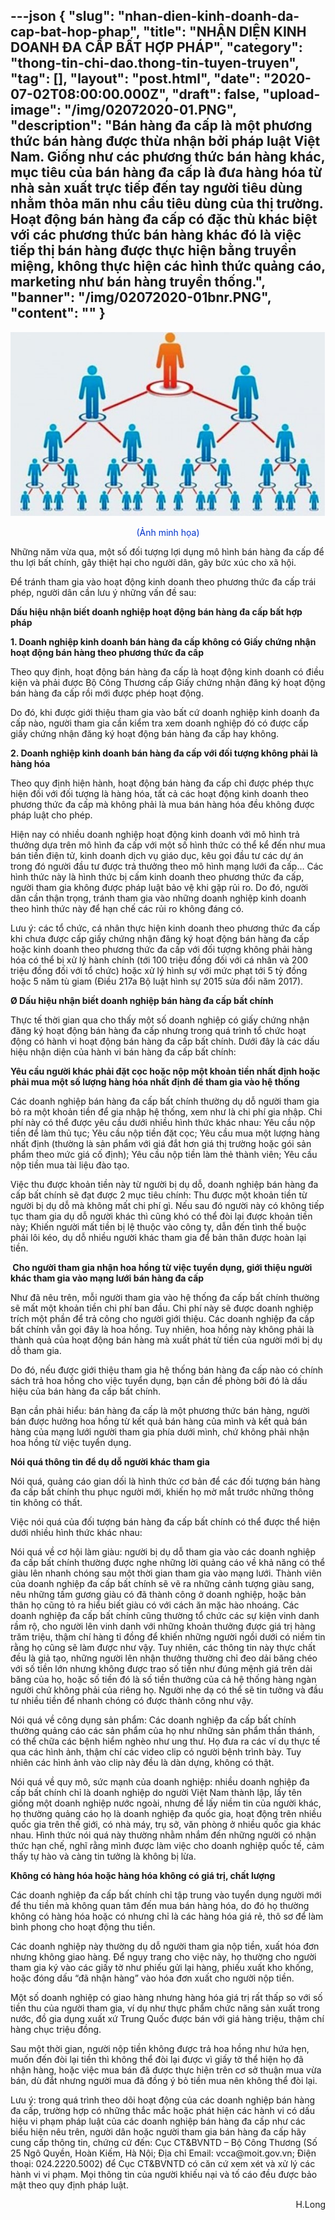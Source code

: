 ---json
{
    "slug": "nhan-dien-kinh-doanh-da-cap-bat-hop-phap",
    "title": "NHẬN DIỆN KINH DOANH ĐA CẤP BẤT HỢP PHÁP",
    "category": "thong-tin-chi-dao.thong-tin-tuyen-truyen",
    "tag": [],
    "layout": "post.html",
    "date": "2020-07-02T08:00:00.000Z",
    "draft": false,
    "upload-image": "/img/02072020-01.PNG",
    "description": "Bán hàng đa cấp là một phương thức bán hàng được thừa nhận bởi pháp luật Việt Nam. Giống như các phương thức bán hàng khác, mục tiêu của bán hàng đa cấp là đưa hàng hóa từ nhà sản xuất trực tiếp đến tay người tiêu dùng nhằm thỏa mãn nhu cầu tiêu dùng của thị trường. Hoạt động bán hàng đa cấp có đặc thù khác biệt với các phương thức bán hàng khác đó là việc tiếp thị bán hàng được thực hiện bằng truyền miệng, không thực hiện các hình thức quảng cáo, marketing như bán hàng truyền thống.",
    "banner": "/img/02072020-01bnr.PNG",
    "__content__": ""
}
---
<p style="text-align:center"><img alt="" src="/img/02072020-01.PNG" /></p>

<p style="text-align:center"><span style="color:#0033cc">(Ảnh minh họa)</span></p>

<p>Những năm vừa qua, một số đối tượng lợi dụng m&ocirc; h&igrave;nh b&aacute;n h&agrave;ng đa cấp để thu lợi bất ch&iacute;nh, g&acirc;y thiệt hại cho người d&acirc;n, g&acirc;y bức x&uacute;c cho x&atilde; hội.</p>

<p>Để tr&aacute;nh tham gia v&agrave;o hoạt động kinh doanh theo phương thức đa cấp tr&aacute;i ph&eacute;p, người d&acirc;n cần lưu &yacute; những vấn đề sau:</p>

<p><strong>Dấu hiệu nhận biết doanh nghiệp hoạt động b&aacute;n h&agrave;ng đa cấp bất hợp ph&aacute;p</strong></p>

<p><strong>1. Doanh nghiệp kinh doanh b&aacute;n h&agrave;ng đa cấp kh&ocirc;ng c&oacute; Giấy chứng nhận hoạt động b&aacute;n h&agrave;ng theo phương thức đa cấp</strong></p>

<p>Theo quy định, hoạt động b&aacute;n h&agrave;ng đa cấp l&agrave; hoạt động kinh doanh c&oacute; điều kiện v&agrave; phải được Bộ C&ocirc;ng Thương cấp Giấy chứng nhận đăng k&yacute; hoạt động b&aacute;n h&agrave;ng đa cấp rồi mới được ph&eacute;p hoạt động.</p>

<p>Do đ&oacute;, khi được giới thiệu tham gia v&agrave;o bất cứ doanh nghiệp kinh doanh đa cấp n&agrave;o, người tham gia cần kiểm tra xem doanh nghiệp đ&oacute; c&oacute; được cấp giấy chứng nhận đăng k&yacute; hoạt động b&aacute;n h&agrave;ng đa cấp hay kh&ocirc;ng.</p>

<p><strong>2. Doanh nghiệp kinh doanh b&aacute;n h&agrave;ng đa cấp với đối tượng kh&ocirc;ng phải l&agrave; h&agrave;ng h&oacute;a</strong></p>

<p>Theo quy định hiện h&agrave;nh, hoạt động b&aacute;n h&agrave;ng đa cấp chỉ được ph&eacute;p thực hiện đối với đối tượng l&agrave; h&agrave;ng h&oacute;a, tất cả c&aacute;c hoạt động kinh doanh theo phương thức đa cấp m&agrave; kh&ocirc;ng phải l&agrave; mua b&aacute;n h&agrave;ng h&oacute;a đều kh&ocirc;ng được ph&aacute;p luật cho ph&eacute;p.</p>

<p>Hiện nay c&oacute; nhiều doanh nghiệp hoạt động kinh doanh với m&ocirc; h&igrave;nh trả thưởng dựa tr&ecirc;n m&ocirc; h&igrave;nh đa cấp với một số h&igrave;nh thức c&oacute; thể kể đến như mua b&aacute;n tiền điện tử, kinh doanh dịch vụ gi&aacute;o dục, k&ecirc;u gọi đầu tư c&aacute;c dự &aacute;n trong đ&oacute; người đầu tư được trả thưởng theo m&ocirc; h&igrave;nh mạng lưới đa cấp&hellip; C&aacute;c h&igrave;nh thức n&agrave;y l&agrave; h&igrave;nh thức bị cấm kinh doanh theo phương thức đa cấp, người tham gia kh&ocirc;ng được ph&aacute;p luật bảo vệ khi gặp rủi ro. Do đ&oacute;, người d&acirc;n cần thận trọng, tr&aacute;nh tham gia v&agrave;o những doanh nghiệp kinh doanh theo h&igrave;nh thức n&agrave;y để hạn chế c&aacute;c rủi ro kh&ocirc;ng đ&aacute;ng c&oacute;.</p>

<p>Lưu &yacute;:&nbsp;c&aacute;c tổ chức, c&aacute; nh&acirc;n thực hiện kinh doanh theo phương thức đa cấp khi chưa được cấp giấy chứng nhận đăng k&yacute; hoạt động b&aacute;n h&agrave;ng đa cấp hoặc kinh doanh theo phương thức đa cấp với đối tượng kh&ocirc;ng phải h&agrave;ng h&oacute;a c&oacute; thể bị xử l&yacute; h&agrave;nh ch&iacute;nh (tới 100 triệu đồng đối với c&aacute; nh&acirc;n v&agrave; 200 triệu đồng đối với tổ chức) hoặc xử l&yacute; h&igrave;nh sự với mức phạt tới 5 tỷ đồng hoặc 5 năm t&ugrave; giam (Điều 217a Bộ luật h&igrave;nh sự 2015 sửa đổi năm 2017).</p>

<p><strong>&Oslash;&nbsp;Dấu hiệu nhận biết doanh nghiệp b&aacute;n h&agrave;ng đa cấp bất ch&iacute;nh</strong></p>

<p>Thực tế thời gian qua cho thấy một số doanh nghiệp c&oacute; giấy chứng nhận đăng k&yacute; hoạt động b&aacute;n h&agrave;ng đa cấp nhưng trong qu&aacute; tr&igrave;nh tổ chức hoạt động c&oacute; h&agrave;nh vi hoạt động b&aacute;n h&agrave;ng đa cấp bất ch&iacute;nh. Dưới đ&acirc;y l&agrave; c&aacute;c dấu hiệu nhận diện của h&agrave;nh vi b&aacute;n h&agrave;ng đa cấp bất ch&iacute;nh:</p>

<p><strong>Y&ecirc;u cầu người kh&aacute;c phải đặt cọc hoặc nộp một khoản tiền nhất định hoặc phải mua một số lượng h&agrave;ng h&oacute;a nhất định để tham gia v&agrave;o hệ thống</strong></p>

<p>C&aacute;c doanh nghiệp b&aacute;n h&agrave;ng đa cấp bất ch&iacute;nh thường dụ dỗ người tham gia bỏ ra một khoản tiền để gia nhập hệ thống, xem như l&agrave; chi ph&iacute; gia nhập. Chi ph&iacute; n&agrave;y c&oacute; thể được y&ecirc;u cầu dưới nhiều h&igrave;nh thức kh&aacute;c nhau:&nbsp;Y&ecirc;u cầu nộp tiền để l&agrave;m thủ tục; Y&ecirc;u cầu nộp tiền đặt cọc;&nbsp;Y&ecirc;u cầu mua một lượng h&agrave;ng nhất định (thường l&agrave; sản phẩm với gi&aacute; đắt hơn gi&aacute; thị trường hoặc g&oacute;i sản phẩm theo mức gi&aacute; cố định);&nbsp;Y&ecirc;u cầu nộp tiền l&agrave;m thẻ th&agrave;nh vi&ecirc;n;&nbsp;Y&ecirc;u cầu nộp tiền mua t&agrave;i liệu đ&agrave;o tạo.</p>

<p>Việc thu được khoản tiền n&agrave;y từ người bị dụ dỗ, doanh nghiệp b&aacute;n h&agrave;ng đa cấp bất ch&iacute;nh sẽ đạt được 2 mục ti&ecirc;u ch&iacute;nh:&nbsp;Thu được một khoản tiền từ người bị dụ dỗ m&agrave; kh&ocirc;ng mất chi ph&iacute; g&igrave;. Nếu sau đ&oacute; người n&agrave;y c&oacute; kh&ocirc;ng tiếp tục tham gia dụ dỗ người kh&aacute;c th&igrave; cũng kh&oacute; c&oacute; thể đ&ograve;i lại được khoản tiền n&agrave;y;&nbsp;Khiến người mất tiền bị lệ thuộc v&agrave;o c&ocirc;ng ty, dẫn đến t&igrave;nh thế buộc phải l&ocirc;i k&eacute;o, dụ dỗ nhiều người kh&aacute;c tham gia để bản th&acirc;n được ho&agrave;n lại tiền.</p>

<p><strong>&nbsp;Cho người tham gia nhận hoa hồng từ việc tuyển dụng, giới thiệu người kh&aacute;c tham gia v&agrave;o mạng lưới b&aacute;n h&agrave;ng đa cấp</strong></p>

<p>Như đ&atilde; n&ecirc;u tr&ecirc;n, mỗi người tham gia v&agrave;o hệ thống đa cấp bất ch&iacute;nh thường sẽ mất một khoản tiền chi ph&iacute; ban đầu. Chi ph&iacute; n&agrave;y sẽ được doanh nghiệp tr&iacute;ch một phần để trả c&ocirc;ng cho người giới thiệu. C&aacute;c doanh nghiệp đa cấp bất ch&iacute;nh vẫn gọi đ&acirc;y l&agrave; hoa hồng. Tuy nhi&ecirc;n, hoa hồng n&agrave;y kh&ocirc;ng phải l&agrave; th&agrave;nh quả của hoạt động b&aacute;n h&agrave;ng m&agrave; xuất ph&aacute;t từ tiền của người mới bị dụ dỗ tham gia.</p>

<p>Do đ&oacute;, nếu được giới thiệu tham gia hệ thống b&aacute;n h&agrave;ng đa cấp n&agrave;o c&oacute; ch&iacute;nh s&aacute;ch trả hoa hồng cho việc tuyển dụng, bạn cần đề ph&ograve;ng bởi đ&oacute; l&agrave; dấu hiệu của b&aacute;n h&agrave;ng đa cấp bất ch&iacute;nh.</p>

<p>Bạn cần phải hiểu: b&aacute;n h&agrave;ng đa cấp l&agrave; một phương thức b&aacute;n h&agrave;ng, người b&aacute;n được hưởng hoa hồng từ kết quả b&aacute;n h&agrave;ng của m&igrave;nh v&agrave; kết quả b&aacute;n h&agrave;ng của mạng lưới người tham gia ph&iacute;a dưới m&igrave;nh, chứ kh&ocirc;ng phải nhận hoa hồng từ việc tuyển dụng.</p>

<p><strong>N&oacute;i qu&aacute; th&ocirc;ng tin để dụ dỗ người kh&aacute;c tham gia</strong></p>

<p>N&oacute;i qu&aacute;, quảng c&aacute;o gian dối l&agrave; h&igrave;nh thức cơ bản để c&aacute;c đối tượng b&aacute;n h&agrave;ng đa cấp bất ch&iacute;nh thu phục người mới, khiến họ mờ mắt trước những th&ocirc;ng tin kh&ocirc;ng c&oacute; thất.</p>

<p>Việc n&oacute;i qu&aacute; của đối tượng b&aacute;n h&agrave;ng đa cấp bất ch&iacute;nh c&oacute; thể được thể hiện dưới nhiều h&igrave;nh thức kh&aacute;c nhau:</p>

<p>N&oacute;i qu&aacute; về cơ hội l&agrave;m gi&agrave;u: người bị dụ dỗ tham gia v&agrave;o c&aacute;c doanh nghiệp đa cấp bất ch&iacute;nh thường được nghe những lời quảng c&aacute;o về khả năng c&oacute; thể gi&agrave;u l&ecirc;n nhanh ch&oacute;ng sau một thời gian tham gia v&agrave;o mạng lưới. Th&agrave;nh vi&ecirc;n của doanh nghiệp đa cấp bất ch&iacute;nh sẽ vẽ ra những cảnh tượng gi&agrave;u sang, n&ecirc;u những tấm gương gi&agrave;u c&oacute; đ&atilde; th&agrave;nh c&ocirc;ng ở doanh nghiệp, hoặc bản th&acirc;n họ cũng tỏ ra hiểu biết gi&agrave;u c&oacute; với c&aacute;ch ăn mặc h&agrave;o nho&aacute;ng. C&aacute;c doanh nghiệp đa cấp bất ch&iacute;nh cũng thường tổ chức c&aacute;c sự kiện vinh danh rầm rộ, cho người l&ecirc;n vinh danh với những khoản thưởng được gi&aacute; trị h&agrave;ng trăm triệu, thậm ch&iacute; h&agrave;ng tỉ đồng để khiến những người ngồi dưới c&oacute; niềm tin rằng họ cũng sẽ l&agrave;m được như vậy. Tuy nhi&ecirc;n, c&aacute;c th&ocirc;ng tin n&agrave;y thực chất đều l&agrave; giả tạo, những người l&ecirc;n nhận thưởng thường chỉ đeo dải băng ch&eacute;o với số tiền lớn nhưng kh&ocirc;ng được trao số tiền như đ&uacute;ng mệnh gi&aacute; tr&ecirc;n dải băng của họ, hoặc số tiền đ&oacute; l&agrave; số tiền thưởng của cả hệ thống h&agrave;ng ng&agrave;n người chứ kh&ocirc;ng phải của ri&ecirc;ng họ. Người nhẹ dạ c&oacute; thể sẽ tin tưởng v&agrave; đầu tư nhiều tiền để nhanh ch&oacute;ng c&oacute; được th&agrave;nh c&ocirc;ng như vậy.</p>

<p>N&oacute;i qu&aacute; về c&ocirc;ng dụng sản phẩm: C&aacute;c doanh nghiệp đa cấp bất ch&iacute;nh thường quảng c&aacute;o c&aacute;c sản phẩm của họ như những sản phẩm thần th&aacute;nh, c&oacute; thể chữa c&aacute;c bệnh hiểm ngh&egrave;o như ung thư. Họ đưa ra c&aacute;c v&iacute; dụ thực tế qua c&aacute;c h&igrave;nh ảnh, thậm ch&iacute; c&aacute;c video clip c&oacute; người bệnh tr&igrave;nh b&agrave;y. Tuy nhi&ecirc;n c&aacute;c h&igrave;nh ảnh v&agrave;o clip n&agrave;y đều l&agrave; d&agrave;n dựng, kh&ocirc;ng c&oacute; thật.</p>

<p>N&oacute;i qu&aacute; về quy m&ocirc;, sức mạnh của doanh nghiệp: nhiều doanh nghiệp đa cấp bất ch&iacute;nh chỉ l&agrave; doanh nghiệp do người Việt Nam th&agrave;nh lập, lấy t&ecirc;n giống một doanh nghiệp nước ngo&agrave;i, nhưng để lấy niềm tin của người kh&aacute;c, họ thường quảng c&aacute;o họ l&agrave; doanh nghiệp đa quốc gia, hoạt động tr&ecirc;n nhiều quốc gia tr&ecirc;n thế giới, c&oacute; nh&agrave; m&aacute;y, trụ sở, văn ph&ograve;ng ở nhiều quốc gia kh&aacute;c nhau. H&igrave;nh thức n&oacute;i qu&aacute; n&agrave;y thường nhằm nhắm đến những người c&oacute; nhận thức hạn chế, nghĩ rằng m&igrave;nh được l&agrave;m việc cho doanh nghiệp quốc tế, cảm thấy tự h&agrave;o v&agrave; c&agrave;ng tin tưởng l&agrave; kh&ocirc;ng bị lừa.</p>

<p><strong>Kh&ocirc;ng c&oacute; h&agrave;ng h&oacute;a hoặc h&agrave;ng h&oacute;a kh&ocirc;ng c&oacute; gi&aacute; trị, chất lượng</strong></p>

<p>C&aacute;c doanh nghiệp đa cấp bất ch&iacute;nh chỉ tập trung v&agrave;o tuyển dụng người mới để thu tiền m&agrave; kh&ocirc;ng quan t&acirc;m đến mua b&aacute;n h&agrave;ng h&oacute;a, do đ&oacute; họ thường kh&ocirc;ng c&oacute; h&agrave;ng h&oacute;a hoặc c&oacute; nhưng chỉ l&agrave; c&aacute;c h&agrave;ng h&oacute;a gi&aacute; rẻ, th&ocirc; sơ để l&agrave;m b&igrave;nh phong cho hoạt động thu tiền.</p>

<p>C&aacute;c doanh nghiệp n&agrave;y thường dụ dỗ người tham gia nộp tiền, xuất h&oacute;a đơn nhưng kh&ocirc;ng giao h&agrave;ng. Để ngụy trang cho việc n&agrave;y, họ thường cho người tham gia k&yacute; v&agrave;o c&aacute;c giấy tờ như phiếu gửi lại h&agrave;ng, phiếu xuất kho khống, hoặc đ&oacute;ng dấu &ldquo;đ&atilde; nhận h&agrave;ng&rdquo; v&agrave;o h&oacute;a đơn xuất cho người nộp tiền.</p>

<p>Một số doanh nghiệp c&oacute; giao h&agrave;ng nhưng h&agrave;ng h&oacute;a gi&aacute; trị rất thấp so với số tiền thu của người tham gia, v&iacute; dụ như thực phẩm chức năng sản xuất trong nước, đồ gia dụng xuất xứ Trung Quốc được b&aacute;n với gi&aacute; h&agrave;ng triệu, thậm ch&iacute; h&agrave;ng chục triệu đồng.</p>

<p>Sau một thời gian, người nộp tiền kh&ocirc;ng được trả hoa hồng như hứa hẹn, muốn đến đ&ograve;i lại tiền th&igrave; kh&ocirc;ng thể đ&ograve;i lại được v&igrave; giấy tờ thể hiện họ đ&atilde; nhận h&agrave;ng, hoặc việc mua b&aacute;n đ&atilde; được thực hiện tr&ecirc;n cơ sở thuận mua vừa b&aacute;n, d&ugrave; đắt nhưng người mua đ&atilde; đồng &yacute; bỏ tiền mua n&ecirc;n kh&ocirc;ng thể đ&ograve;i lại.</p>

<p>Lưu &yacute;: trong qu&aacute; tr&igrave;nh theo d&otilde;i hoạt động của c&aacute;c doanh nghiệp b&aacute;n h&agrave;ng đa cấp, trường hợp c&oacute; những thắc mắc hoặc ph&aacute;t hiện c&aacute;c h&agrave;nh vi c&oacute; dấu hiệu vi phạm ph&aacute;p luật của c&aacute;c doanh nghiệp b&aacute;n h&agrave;ng đa cấp như c&aacute;c biểu hiện n&ecirc;u tr&ecirc;n, người d&acirc;n hoặc người tham gia b&aacute;n h&agrave;ng đa cấp h&atilde;y cung cấp th&ocirc;ng tin, chứng cứ đến: Cục CT&amp;BVNTD &ndash; Bộ C&ocirc;ng Thương (Số 25 Ng&ocirc; Quyền, Ho&agrave;n Kiếm, H&agrave; Nội; Địa chỉ Email:&nbsp;vcca@moit.gov.vn; Điện thoại: 024.2220.5002) để Cục CT&amp;BVNTD c&oacute; căn cứ xem x&eacute;t v&agrave; xử l&yacute; c&aacute;c h&agrave;nh vi vi phạm. Mọi th&ocirc;ng tin của người khiếu nại v&agrave; tố c&aacute;o đều được bảo mật theo quy định ph&aacute;p luật.</p>

<p style="text-align:right">H.Long</p>
